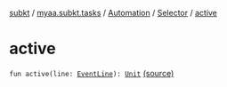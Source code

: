 [subkt](../../../index.md) / [myaa.subkt.tasks](../../index.md) / [Automation](../index.md) / [Selector](index.md) / [active](./active.md)

# active

`fun active(line: `[`EventLine`](../../../myaa.subkt.ass/-event-line/index.md)`): `[`Unit`](https://kotlinlang.org/api/latest/jvm/stdlib/kotlin/-unit/index.html) [(source)](https://github.com/Myaamori/SubKt/blob/0.1.12/src/main/kotlin/myaa/subkt/tasks/asstasks.kt#L750)